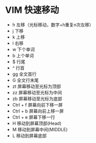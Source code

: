 
# VIM 快速移动

* h 左移（光标移动，数字+h重复n次左移）
* j 下移
* k 上移
* l 右移
* w 下个单词
* b 上个单词
* $ 行尾
* ^ 行首
* gg 全文首行
* G 全文行末尾
* zt 屏幕移动至光标为顶部
* zz 屏幕移动至光标为中间
* zb 屏幕移动至光标为底部
* Ctrl + f 屏幕向前下移一屏
* Ctrl + b 屏幕向前上移一屏
* Ctrl + e 屏幕下移一行
* H 移动到屏幕顶部(Head)
* M 移动到屏幕中间(MIDDLE)
* L 移动到屏幕底部

